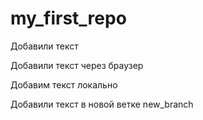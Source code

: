 ﻿# my_first_repo

Добавили текст

Добавили текст через браузер

Добавим текст локально

Добавили текст в новой ветке new_branch